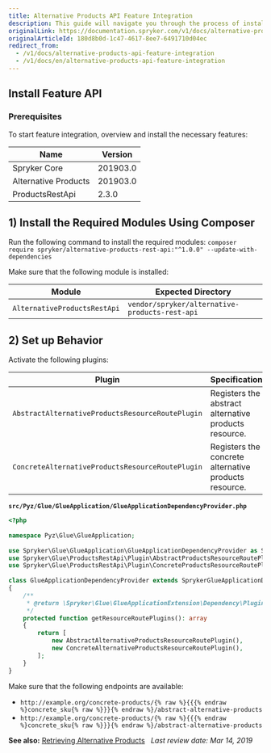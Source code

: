 ```yaml
---
title: Alternative Products API Feature Integration
description: This guide will navigate you through the process of installing and configuring the Alternative Products API feature in Spryker OS.
originalLink: https://documentation.spryker.com/v1/docs/alternative-products-api-feature-integration
originalArticleId: 180d8b0d-1c47-4617-8ee7-6491710d04ec
redirect_from:
  - /v1/docs/alternative-products-api-feature-integration
  - /v1/docs/en/alternative-products-api-feature-integration
---
```


## Install Feature API
### Prerequisites
To start feature integration, overview and install the necessary features:

| Name | Version |
| --- | --- |
| Spryker Core | 201903.0 |
| Alternative Products | 201903.0 |
| ProductsRestApi | 2.3.0 |

## 1) Install the Required Modules Using Composer

Run the following command to install the required modules:
`composer require spryker/alternative-products-rest-api:"^1.0.0" --update-with-dependencies`

<section contenteditable="false" class="warningBox"><div class="content">
    Make sure that the following module is installed:

| Module | Expected Directory |
| --- | --- |
| `AlternativeProductsRestApi` | `vendor/spryker/alternative-products-rest-api` |
</div></section>

## 2) Set up Behavior

Activate the following plugins:

| Plugin | Specification | Prerequisites | Namespace |
| --- | --- | --- | --- |
| `AbstractAlternativeProductsResourceRoutePlugin` | Registers the abstract alternative products resource. | None | `Spryker\Glue\AlternativeProductsRestApi\Plugin\GlueApplication` |
| `ConcreteAlternativeProductsResourceRoutePlugin` | Registers the concrete alternative products resource. | None | `Spryker\Glue\AlternativeProductsRestApi\Plugin\GlueApplication` |

**`src/Pyz/Glue/GlueApplication/GlueApplicationDependencyProvider.php`**
```php
<?php
 
namespace Pyz\Glue\GlueApplication;
 
use Spryker\Glue\GlueApplication\GlueApplicationDependencyProvider as SprykerGlueApplicationDependencyProvider;
use Spryker\Glue\ProductsRestApi\Plugin\AbstractProductsResourceRoutePlugin;
use Spryker\Glue\ProductsRestApi\Plugin\ConcreteProductsResourceRoutePlugin;
 
class GlueApplicationDependencyProvider extends SprykerGlueApplicationDependencyProvider
{
    /**
     * @return \Spryker\Glue\GlueApplicationExtension\Dependency\Plugin\ResourceRoutePluginInterface[]
     */
    protected function getResourceRoutePlugins(): array
    {
        return [
            new AbstractAlternativeProductsResourceRoutePlugin(),
            new ConcreteAlternativeProductsResourceRoutePlugin(),
        ];
    }
}
```

<section contenteditable="false" class="warningBox"><div class="content">
    Make sure that the following endpoints are available:

* `http://example.org/concrete-products/{% raw %}{{{% endraw %}concrete_sku{% raw %}}}{% endraw %}/abstract-alternative-products`
* `http://example.org/concrete-products/{% raw %}{{{% endraw %}concrete_sku{% raw %}}}{% endraw %}/abstract-alternative-products`
</div></section>

**See also:**
[Retrieving Alternative Products](https://documentation.spryker.com/v1/docs/retrieving-alternative-products)
 
_Last review date: Mar 14, 2019_

<!--by Volodymyr Volkov-->
